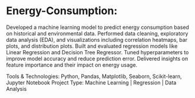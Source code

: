 # Energy-Consumption:

Developed a machine learning model to predict energy consumption based on historical and environmental data.
Performed data cleaning, exploratory data analysis (EDA), and visualizations including correlation heatmaps, bar plots, and distribution plots.
Built and evaluated regression models like Linear Regression and Decision Tree Regressor.
Tuned hyperparameters to improve model accuracy and reduce prediction error.
Delivered insights on feature importance and their impact on energy usage.

Tools & Technologies: Python, Pandas, Matplotlib, Seaborn, Scikit-learn, Jupyter Notebook
Project Type: Machine Learning | Regression | Data Analysis
